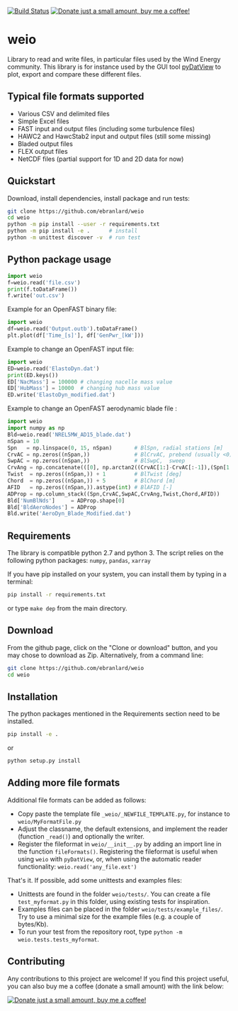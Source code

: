 [![Build Status](https://travis-ci.com/ebranlard/weio.svg?branch=master)](https://travis-ci.com/ebranlard/weio)
<a href="https://www.buymeacoffee.com/hTpOQGl" rel="nofollow"><img alt="Donate just a small amount, buy me a coffee!" src="https://warehouse-camo.cmh1.psfhosted.org/1c939ba1227996b87bb03cf029c14821eab9ad91/68747470733a2f2f696d672e736869656c64732e696f2f62616467652f446f6e6174652d4275792532306d6525323061253230636f666665652d79656c6c6f77677265656e2e737667"></a>

# weio

Library to read and write files, in particular files used by the Wind Energy community. 
This library is for instance used by the GUI tool [pyDatView](https://github.com/ebranlard/pydatview/) to plot, export and compare these different files. 

## Typical file formats supported
- Various CSV and delimited files
- Simple Excel files
- FAST input and output files (including some turbulence files)
- HAWC2 and HawcStab2 input and output files (still some missing)
- Bladed output files
- FLEX output files
- NetCDF files (partial support for 1D and 2D data for now)


## Quickstart
Download, install dependencies, install package and run tests:
```bash
git clone https://github.com/ebranlard/weio
cd weio
python -m pip install --user -r requirements.txt  
python -m pip install -e .      # install
python -m unittest discover -v  # run test
```

## Python package usage
```python
import weio 
f=weio.read('file.csv')
print(f.toDataFrame())
f.write('out.csv')
```
Example for an OpenFAST binary file:
```python
import weio 
df=weio.read('Output.outb').toDataFrame()
plt.plot(df['Time_[s]'], df['GenPwr_[kW']))
```
Example to change an OpenFAST input file:
```python
import weio 
ED=weio.read('ElastoDyn.dat')
print(ED.keys())
ED['NacMass'] = 100000 # changing nacelle mass value
ED['HubMass'] = 10000  # changing hub mass value
ED.write('ElastoDyn_modified.dat')
```
Example to change an OpenFAST aerodynamic blade file :
```python
import weio
import numpy as np
Bld=weio.read('NREL5MW_AD15_blade.dat')
nSpan = 10
Spn   = np.linspace(0, 15, nSpan)       # BlSpn, radial stations [m]
CrvAC = np.zeros((nSpan,))              # BlCrvAC, prebend (usually <0) [m]
SwpAC = np.zeros((nSpan,))              # BlSwpC,  sweep                [m]
CrvAng = np.concatenate(([0], np.arctan2((CrvAC[1:]-CrvAC[:-1]),(Spn[1:]-Spn[:-1]))*180/np.pi))
Twist  = np.zeros((nSpan,)) + 1         # BlTwist [deg]
Chord  = np.zeros((nSpan,)) + 5         # BlChord [m]
AFID   = np.zeros((nSpan,)).astype(int) # BlAFID [-]
ADProp = np.column_stack((Spn,CrvAC,SwpAC,CrvAng,Twist,Chord,AFID))
Bld['NumBlNds']     = ADProp.shape[0]
Bld['BldAeroNodes'] = ADProp
Bld.write('AeroDyn_Blade_Modified.dat')
```

## Requirements
The library is compatible python 2.7 and python 3.
The script relies on the following python packages: `numpy`, `pandas`, `xarray`

If you have pip installed on your system, you can install them by typing in a terminal: 
```bash
pip install -r requirements.txt
```
or type `make dep` from the main directory.


## Download 
From the github page, click on the "Clone or download" button, and you may chose to download as Zip.
Alternatively, from a command line:
```bash
git clone https://github.com/ebranlard/weio
cd weio
```

## Installation
The python packages mentioned in the Requirements section need to be installed.
```bash
pip install -e .
```
or
```bash
python setup.py install
```


## Adding more file formats
Additional file formats can be added as follows: 

- Copy paste the template file `_weio/_NEWFILE_TEMPLATE.py`, for instance to `weio/MyFormatFile.py`
- Adjust the classname, the default extensions, and implement the reader (function `_read()`) and optionally the writer. 
- Register the fileformat in `weio/__init__.py` by adding an import line in the function `fileFormats()`.
Registering the fileformat is useful when using `weio` with `pyDatView`, or, when using the automatic reader functionality: `weio.read('any_file.ext')` 

That's it. If possible, add some unittests and examples files:

-  Unittests are found in the folder `weio/tests/`. You can create a file `test_myformat.py` in this folder, using existing tests for inspiration. 
- Examples files can be placed in the folder `weio/tests/example_files/`. Try to use a minimal size for the example files (e.g. a couple of bytes/Kb). 
- To run your test from the repository root, type `python -m weio.tests.tests_myformat`. 


## Contributing
Any contributions to this project are welcome! If you find this project useful, you can also buy me a coffee (donate a small amount) with the link below:


<a href="https://www.buymeacoffee.com/hTpOQGl" rel="nofollow"><img alt="Donate just a small amount, buy me a coffee!" src="https://warehouse-camo.cmh1.psfhosted.org/1c939ba1227996b87bb03cf029c14821eab9ad91/68747470733a2f2f696d672e736869656c64732e696f2f62616467652f446f6e6174652d4275792532306d6525323061253230636f666665652d79656c6c6f77677265656e2e737667"></a>



